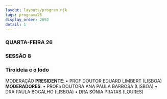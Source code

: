 ```yaml
---
layout: layouts/program.njk
tags: programa26
display_order: 2692
detail: 1
---
```

### QUARTA-FEIRA 26  
### SESSÃO 8
### Tiroideia e o Iodo

MODERAÇÃO
**PRESIDENTE**: • PROF DOUTOR EDUARD LIMBERT (LISBOA)
**MODERADORES**: • PROFa DOUTORA ANA PAULA BARBOSA (LISBOA)
• DRA PAULA BOGALHO (LISBOA) 
• DRA SÓNIA PRATAS (LOURES)